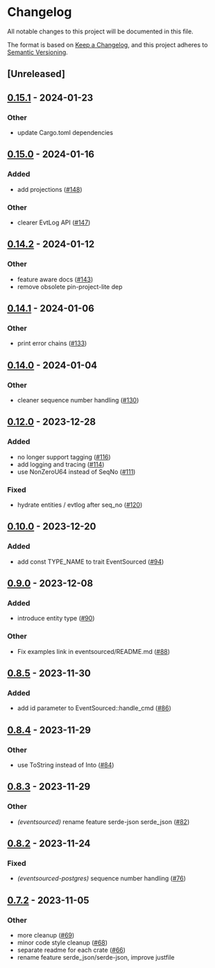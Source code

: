 # Changelog
All notable changes to this project will be documented in this file.

The format is based on [Keep a Changelog](https://keepachangelog.com/en/1.0.0/),
and this project adheres to [Semantic Versioning](https://semver.org/spec/v2.0.0.html).

## [Unreleased]

## [0.15.1](https://github.com/hseeberger/eventsourced/compare/eventsourced-v0.15.0...eventsourced-v0.15.1) - 2024-01-23

### Other
- update Cargo.toml dependencies

## [0.15.0](https://github.com/hseeberger/eventsourced/compare/eventsourced-v0.14.2...eventsourced-v0.15.0) - 2024-01-16

### Added
- add projections ([#148](https://github.com/hseeberger/eventsourced/pull/148))

### Other
- clearer EvtLog API ([#147](https://github.com/hseeberger/eventsourced/pull/147))

## [0.14.2](https://github.com/hseeberger/eventsourced/compare/eventsourced-v0.14.1...eventsourced-v0.14.2) - 2024-01-12

### Other
- feature aware docs ([#143](https://github.com/hseeberger/eventsourced/pull/143))
- remove obsolete pin-project-lite dep

## [0.14.1](https://github.com/hseeberger/eventsourced/compare/eventsourced-v0.14.0...eventsourced-v0.14.1) - 2024-01-06

### Other
- print error chains ([#133](https://github.com/hseeberger/eventsourced/pull/133))

## [0.14.0](https://github.com/hseeberger/eventsourced/compare/eventsourced-v0.13.0...eventsourced-v0.14.0) - 2024-01-04

### Other
- cleaner sequence number handling ([#130](https://github.com/hseeberger/eventsourced/pull/130))

## [0.12.0](https://github.com/hseeberger/eventsourced/compare/eventsourced-v0.11.0...eventsourced-v0.12.0) - 2023-12-28

### Added
- no longer support tagging ([#116](https://github.com/hseeberger/eventsourced/pull/116))
- add logging and tracing ([#114](https://github.com/hseeberger/eventsourced/pull/114))
- use NonZeroU64 instead of SeqNo ([#111](https://github.com/hseeberger/eventsourced/pull/111))

### Fixed
- hydrate entities / evtlog after seq_no ([#120](https://github.com/hseeberger/eventsourced/pull/120))

## [0.10.0](https://github.com/hseeberger/eventsourced/compare/eventsourced-v0.9.0...eventsourced-v0.10.0) - 2023-12-20

### Added
- add const TYPE_NAME to trait EventSourced ([#94](https://github.com/hseeberger/eventsourced/pull/94))

## [0.9.0](https://github.com/hseeberger/eventsourced/compare/eventsourced-v0.8.5...eventsourced-v0.9.0) - 2023-12-08

### Added
- introduce entity type ([#90](https://github.com/hseeberger/eventsourced/pull/90))

### Other
- Fix examples link in eventsourced/README.md ([#88](https://github.com/hseeberger/eventsourced/pull/88))

## [0.8.5](https://github.com/hseeberger/eventsourced/compare/eventsourced-v0.8.4...eventsourced-v0.8.5) - 2023-11-30

### Added
- add id parameter to EventSourced::handle_cmd ([#86](https://github.com/hseeberger/eventsourced/pull/86))

## [0.8.4](https://github.com/hseeberger/eventsourced/compare/eventsourced-v0.8.3...eventsourced-v0.8.4) - 2023-11-29

### Other
- use ToString instead of Into<String> ([#84](https://github.com/hseeberger/eventsourced/pull/84))

## [0.8.3](https://github.com/hseeberger/eventsourced/compare/eventsourced-v0.8.2...eventsourced-v0.8.3) - 2023-11-29

### Other
- *(eventsourced)* rename feature serde-json serde_json ([#82](https://github.com/hseeberger/eventsourced/pull/82))

## [0.8.2](https://github.com/hseeberger/eventsourced/compare/eventsourced-v0.8.1...eventsourced-v0.8.2) - 2023-11-24

### Fixed
- *(eventsourced-postgres)* sequence number handling ([#76](https://github.com/hseeberger/eventsourced/pull/76))

## [0.7.2](https://github.com/hseeberger/eventsourced/compare/eventsourced-v0.7.1...eventsourced-v0.7.2) - 2023-11-05

### Other
- more cleanup ([#69](https://github.com/hseeberger/eventsourced/pull/69))
- minor code style cleanup ([#68](https://github.com/hseeberger/eventsourced/pull/68))
- separate readme for each crate ([#66](https://github.com/hseeberger/eventsourced/pull/66))
- rename feature serde_json/serde-json, improve justfile
